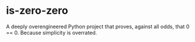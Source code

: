 # is-zero-zero
A deeply overengineered Python project that proves, against all odds, that 0 == 0. Because simplicity is overrated.
